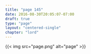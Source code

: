 ```yaml
---
title: "page 145"
date: 2016-08-30T20:05:07-07:00
draft: true
type: "page"
layout: "centered-single"
chapter: "lord"
---
```


{{< img src="page.png" alt="page" >}}

